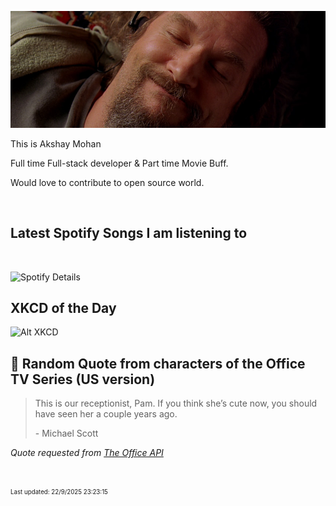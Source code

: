 [![Akshay's GitHub Banner](./assets/bigLebowski.jpg)](https://github.com/AkshayHere)

This is Akshay Mohan

Full time Full-stack developer & Part time Movie Buff.

Would love to contribute to open source world.

<!-- ## &#x1f4c8; GitHub Stats

<br>
<a href="https://github.com/akshayhere">
  <img align="center" style="margin:0.5rem" src="https://dudes-abides-this-github-stats.vercel.app/api/top-langs/?username=akshayhere&layout=compact&hide=html,css&disable_animations=true&theme=cobalt&card_width=410px" alt="Akshay's GitHub Stats" />
</a> -->

<br>

## Latest Spotify Songs I am listening to

<br>

![Spotify Details](https://spotify-recently-played-readme.vercel.app/api?user=akshay_here&unique=true)

## XKCD of the Day

![Alt XKCD](https://imgs.xkcd.com/comics/perl_problems.png)


## 📣 Random Quote from characters of the Office TV Series (US version)

> This is our receptionist, Pam. If you think she’s cute now, you should have seen her a couple years ago.
>
> <p>- Michael Scott</p>

_Quote requested from [The Office API](https://officeapi.akashrajpurohit.com/quote/random)_

<br>

<sub><sup>Last updated: 22/9/2025 23:23:15</sup></sub>
